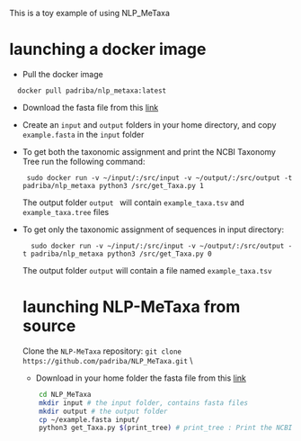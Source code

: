 This is a toy example of using NLP_MeTaxa

# launching a docker image

- Pull the docker image
```
  docker pull padriba/nlp_metaxa:latest
```
- Download the fasta file from this  [link](https://dl.dropbox.com/s/yfkrlns8qw9n788/example.fasta?dl=1)
- Create an ```input``` and ```output``` folders in your home directory, and copy ```example.fasta``` in the ```input``` folder

- To get both the taxonomic assignment and print the  NCBI Taxonomy Tree run the following command: 
  ```
   sudo docker run -v ~/input/:/src/input -v ~/output/:/src/output -t padriba/nlp_metaxa python3 /src/get_Taxa.py 1
  ```
  The output folder ```output ``` will contain ```example_taxa.tsv``` and ```example_taxa.tree``` files

- To get only the taxonomic assignment of sequences in input directory:
  ```
    sudo docker run -v ~/input/:/src/input -v ~/output/:/src/output -t padriba/nlp_metaxa python3 /src/get_Taxa.py 0
  ```
  The output folder ```output``` will contain a file named ```example_taxa.tsv```
  
  # launching NLP-MeTaxa from source
  
  Clone the ```NLP-MeTaxa``` repository: ```git clone https://github.com/padriba/NLP_MeTaxa.git``` \
  
  - Download in your home folder the fasta file from this  [link](https://dl.dropbox.com/s/yfkrlns8qw9n788/example.fasta?dl=1)
  
  ```sh
      cd NLP_MeTaxa
      mkdir input # the input folder, contains fasta files
      mkdir output # the output folder
      cp ~/example.fasta input/
      python3 get_Taxa.py $(print_tree) # print_tree : Print the NCBI taxnomy tree, 0 : dont print, 1 : print it
  ```
  
